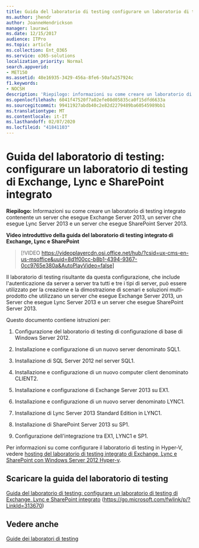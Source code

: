 ```yaml
---
title: Guida del laboratorio di testing configurare un laboratorio di testing di Exchange, Lync e SharePoint integrato
ms.author: jhendr
author: JoanneHendrickson
manager: laurawi
ms.date: 12/15/2017
audience: ITPro
ms.topic: article
ms.collection: Ent_O365
ms.service: o365-solutions
localization_priority: Normal
search.appverid:
- MET150
ms.assetid: 48e16935-3429-456a-8fe6-50afa257924c
f1.keywords:
- NOCSH
description: 'Riepilogo: informazioni su come creare un laboratorio di testing integrato contenente un server che esegue Exchange Server 2013, un server che esegue Lync Server 2013 e un server che esegue SharePoint Server 2013.'
ms.openlocfilehash: 6041f47520f7a02efe08d05835ca0f15dfd6633a
ms.sourcegitcommit: 99411927abdb40c2e82d2279489ba60545989bb1
ms.translationtype: MT
ms.contentlocale: it-IT
ms.lasthandoff: 02/07/2020
ms.locfileid: "41841103"
---
```

# <a name="test-lab-guide-configure-an-integrated-exchange-lync-and-sharepoint-test-lab"></a>Guida del laboratorio di testing: configurare un laboratorio di testing di Exchange, Lync e SharePoint integrato

 **Riepilogo:** Informazioni su come creare un laboratorio di testing integrato contenente un server che esegue Exchange Server 2013, un server che esegue Lync Server 2013 e un server che esegue SharePoint Server 2013.
 
**Video introduttivo della guida del laboratorio di testing integrato di Exchange, Lync e SharePoint**

> [!VIDEO https://videoplayercdn.osi.office.net/hub/?csid=ux-cms-en-us-msoffice&uuid=8d1f00cc-b8b1-4394-9367-0cc9765e380a&AutoPlayVideo=false]
 
Il laboratorio di testing risultante da questa configurazione, che include l'autenticazione da server a server tra tutti e tre i tipi di server, può essere utilizzato per la creazione e la dimostrazione di scenari e soluzioni multi-prodotto che utilizzano un server che esegue Exchange Server 2013, un Server che esegue Lync Server 2013 e un server che esegue SharePoint Server 2013.
  
Questo documento contiene istruzioni per:
  
1. Configurazione del laboratorio di testing di configurazione di base di Windows Server 2012.
    
2. Installazione e configurazione di un nuovo server denominato SQL1.
    
3. Installazione di SQL Server 2012 nel server SQL1.
    
4. Installazione e configurazione di un nuovo computer client denominato CLIENT2.
    
5. Installazione e configurazione di Exchange Server 2013 su EX1.
    
6. Installazione e configurazione di un nuovo server denominato LYNC1.
    
7. Installazione di Lync Server 2013 Standard Edition in LYNC1.
    
8. Installazione di SharePoint Server 2013 su SP1.
    
9. Configurazione dell'integrazione tra EX1, LYNC1 e SP1.
    
Per informazioni su come configurare il laboratorio di testing in Hyper-V, vedere [hosting del laboratorio di testing integrato di Exchange, Lync e SharePoint con Windows Server 2012 Hyper-v](https://social.technet.microsoft.com/wiki/contents/articles/18483.hosting-the-integrated-exchange-lync-and-sharepoint-test-lab-with-windows-server-2012-hyper-v.aspx).
  
## <a name="download-the-test-lab-guide"></a>Scaricare la guida del laboratorio di testing

[Guida del laboratorio di testing: configurare un laboratorio di testing di Exchange, Lync e SharePoint integrato](https://go.microsoft.com/fwlink/p/?LinkId=313670) (https://go.microsoft.com/fwlink/p/?LinkId=313670)
  
## <a name="see-also"></a>Vedere anche

[Guide dei laboratori di testing](https://go.microsoft.com/fwlink/p/?LinkId=202817)




